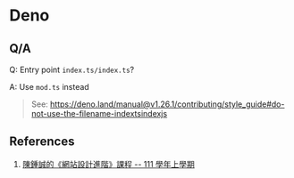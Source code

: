 # Deno

## Q/A

Q: Entry point `index.ts/index.ts`?

A: Use `mod.ts` instead

> See: https://deno.land/manual@v1.26.1/contributing/style_guide#do-not-use-the-filename-indextsindexjs

## References

1. [陳鍾誠的《網站設計進階》課程 -- 111 學年上學期](https://gitlab.com/cccnqu111/ws)
